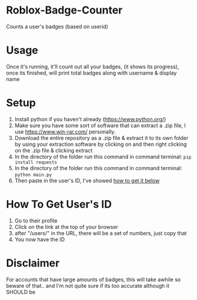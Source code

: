# Roblox-Badge-Counter
Counts a user's badges (based on userid)

# Usage

Once it's running, it'll count out all your badges, (it shows its progress), once its finished, will print total badges along with username & display name

# Setup
1. Install python if you haven't already (https://www.python.org/)
2. Make sure you have some sort of software that can extract a .zip file, I use https://www.win-rar.com/ personally.
3. Download the entire repository as a .zip file & extract it to its own folder by using your extraction software by clicking on and then right clicking on the .zip file & clicking extract
4. In the directory of the folder run this command in command terminal: `pip install requests`
7. In the directory of the folder run this command in command terminal: `python main.py`
8. Then paste in the user's ID, I've showed [how to get it below](##how-to-get-userid)

# How To Get User's ID
1. Go to their profile
2. Click on the link at the top of your browser
3. after "/users/" in the URL, there will be a set of numbers, just copy that
4. You now have the ID

# Disclaimer

For accounts that have large amounts of badges, this will take awhile so beware of that.. and I'm not quite sure if its too accurate although it SHOULD be
